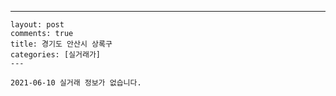 ---
    layout: post
    comments: true
    title: 경기도 안산시 상록구
    categories: [실거래가]
    ---

    2021-06-10 실거래 정보가 없습니다.

    
